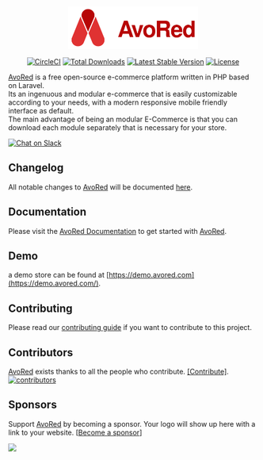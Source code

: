 <p align="center">
    <a href="https://www.avored.com/" target="_blank"><img src="https://github.com/avored/framework/raw/dev/logo.svg?sanitize=true" height="86" alt="AvoRed"></a>
</p>

<p align="center">
    <a href="https://circleci.com/gh/avored/framework/tree/master" target="_blank"><img src="https://circleci.com/gh/avored/framework/tree/master.svg" alt="CircleCI"></a>
    <a href="https://packagist.org/packages/avored/framework" target="_blank"><img src="https://poser.pugx.org/avored/framework/downloads" alt="Total Downloads"></a>
    <a href="https://packagist.org/packages/avored/framework" target="_blank"><img src="https://poser.pugx.org/avored/framework/v/stable" alt="Latest Stable Version"></a>
    <a href="https://packagist.org/packages/avored/framework" target="_blank"><img src="https://poser.pugx.org/avored/framework/license" alt="License"></a>
</p> 

[AvoRed](https://www.avored.com/) is a free open-source e-commerce platform written in PHP based on Laravel.    
Its an ingenuous and modular e-commerce that is easily customizable according to your needs, with a modern responsive mobile friendly interface as default.    
The main advantage of being an modular E-Commerce is that you can download each module separately that is necessary for your store.

[![Chat on Slack](https://img.shields.io/badge/join--slack-avored--ecommerce-c62828.svg?longCache=true&style=for-the-badge&logo=slack&color=#c62828)](https://join.slack.com/t/avored/shared_invite/enQtNDQ1Nzc0MTQ1NjIwLTNiMzIyYzc4M2Y2YWE4YzlhNjM3NzhhN2I0NTAyMzhkNGZmOWUyNjQ1N2U1NGQ3MzIzOGU0MDM0MDM1NTc2MDg)

## Changelog

All notable changes to [AvoRed](https://www.avored.com/) will be documented [here](CHANGELOG.md).

## Documentation

Please visit the [AvoRed Documentation](https://www.avored.com/docs) to get started with [AvoRed](https://www.avored.com/).

## Demo 

a demo store can be found at [https://demo.avored.com](https://demo.avored.com/).

## Contributing

Please read our [contributing guide](.github/CONTRIBUTING.md) if you want to contribute to this project.

## Contributors

[AvoRed](https://www.avored.com/) exists thanks to all the people who contribute. [[Contribute]](CONTRIBUTING.md).
<a href="https://github.com/avored/laravel-ecommerce/graphs/contributors"><img src="https://opencollective.com/laravel-ecommerce/contributors.svg?width=890" title="contributors" alt="contributors" /></a>

## Sponsors

Support [AvoRed](https://www.avored.com/) by becoming a sponsor. Your logo will show up here with a link to your website. [[Become a sponsor](https://opencollective.com/laravel-ecommerce#sponsor)]

<a href="https://opencollective.com/laravel-ecommerce/sponsor/0/website" target="_blank"><img src="https://opencollective.com/laravel-ecommerce/sponsor/0/avatar.svg"></a>

